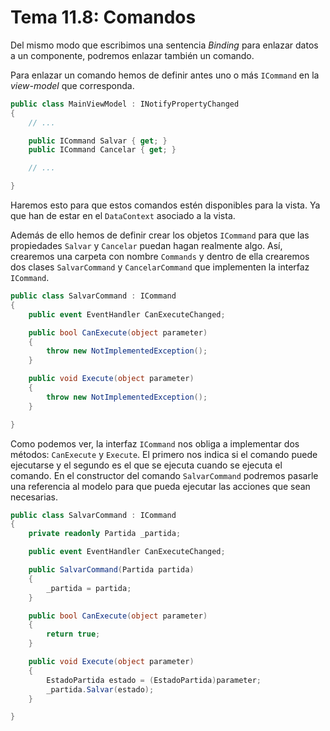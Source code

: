# Tema 11.8: Comandos

Del mismo modo que escribimos una sentencia _Binding_ para enlazar datos a un componente, podremos enlazar también un comando.

Para enlazar un comando hemos de definir antes uno o más `ICommand` en la _view-model_ que corresponda.

```csharp
public class MainViewModel : INotifyPropertyChanged
{
    // ...

    public ICommand Salvar { get; }
    public ICommand Cancelar { get; }

    // ...

}
```

Haremos esto para que estos comandos estén disponibles para la vista. Ya que han de estar en el `DataContext` asociado a la vista.

Además de ello hemos de definir crear los objetos `ICommand` para que las propiedades `Salvar` y `Cancelar` puedan hagan realmente algo. Así, crearemos una carpeta con nombre `Commands` y dentro de ella crearemos dos clases `SalvarCommand` y `CancelarCommand` que implementen la interfaz `ICommand`.

```csharp
public class SalvarCommand : ICommand
{
    public event EventHandler CanExecuteChanged;

    public bool CanExecute(object parameter)
    {
        throw new NotImplementedException();
    }

    public void Execute(object parameter)
    {
        throw new NotImplementedException();
    }

}
```

Como podemos ver, la interfaz `ICommand` nos obliga a implementar dos métodos: `CanExecute` y `Execute`. El primero nos indica si el comando puede ejecutarse y el segundo es el que se ejecuta cuando se ejecuta el comando. En el constructor del comando `SalvarCommand` podremos pasarle una referencia al modelo para que pueda ejecutar las acciones que sean necesarias.

```csharp
public class SalvarCommand : ICommand
{
    private readonly Partida _partida;

    public event EventHandler CanExecuteChanged;

    public SalvarCommand(Partida partida)
    {
        _partida = partida;
    }

    public bool CanExecute(object parameter)
    {
        return true;
    }

    public void Execute(object parameter)
    {
        EstadoPartida estado = (EstadoPartida)parameter;
        _partida.Salvar(estado);
    }

}
```